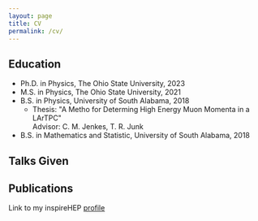 ```yaml
---
layout: page
title: CV
permalink: /cv/
---
```


## Education
- Ph.D. in Physics, The Ohio State University, 2023
- M.S. in Physics, The Ohio State University, 2021
- B.S. in Physics, University of South Alabama, 2018
  - Thesis: "A Metho for Determing High Energy Muon Momenta in a LArTPC"  
  Advisor: C. M. Jenkes, T. R. Junk
- B.S. in Mathematics and Statistic, University of South Alabama, 2018

## Talks Given

## Publications
Link to my inspireHEP [profile](https://inspirehep.net/authors/1671385?ui-citation-summary=true)
